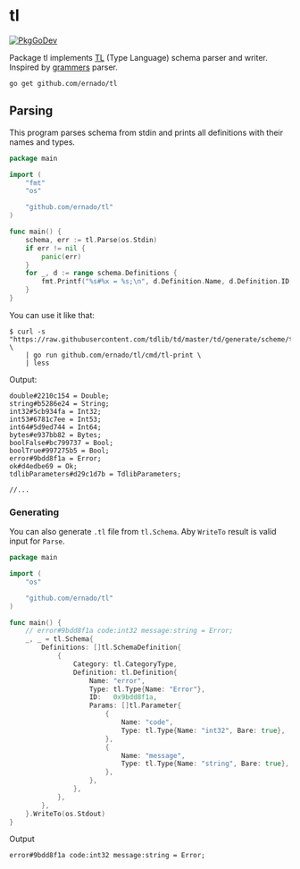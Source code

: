 # tl

[![PkgGoDev](https://pkg.go.dev/badge/github.com/ernado/tl)](https://pkg.go.dev/github.com/ernado/tl)

Package tl implements [TL](https://core.telegram.org/mtproto/TL) (Type Language) schema parser and writer.
Inspired by [grammers](https://github.com/Lonami/grammers) parser.

```console
go get github.com/ernado/tl
```

## Parsing

This program parses schema from stdin and prints all definitions with their
names and types.

```go
package main

import (
	"fmt"
	"os"

	"github.com/ernado/tl"
)

func main() {
	schema, err := tl.Parse(os.Stdin)
	if err != nil {
		panic(err)
	}
	for _, d := range schema.Definitions {
		fmt.Printf("%s#%x = %s;\n", d.Definition.Name, d.Definition.ID, d.Definition.Type)
	}
}
```

You can use it like that:
```console
$ curl -s "https://raw.githubusercontent.com/tdlib/td/master/td/generate/scheme/td_api.tl" \
    | go run github.com/ernado/tl/cmd/tl-print \
    | less
```

Output:
```tl
double#2210c154 = Double;
string#b5286e24 = String;
int32#5cb934fa = Int32;
int53#6781c7ee = Int53;
int64#5d9ed744 = Int64;
bytes#e937bb82 = Bytes;
boolFalse#bc799737 = Bool;
boolTrue#997275b5 = Bool;
error#9bdd8f1a = Error;
ok#d4edbe69 = Ok;
tdlibParameters#d29c1d7b = TdlibParameters;

//...
```

### Generating

You can also generate `.tl` file from `tl.Schema`.
Aby `WriteTo` result is valid input for `Parse`.

```go
package main

import (
	"os"

	"github.com/ernado/tl"
)

func main() {
	// error#9bdd8f1a code:int32 message:string = Error;
	_, _ = tl.Schema{
		Definitions: []tl.SchemaDefinition{
			{
				Category: tl.CategoryType,
				Definition: tl.Definition{
					Name: "error",
					Type: tl.Type{Name: "Error"},
					ID:   0x9bdd8f1a,
					Params: []tl.Parameter{
						{
							Name: "code",
							Type: tl.Type{Name: "int32", Bare: true},
						},
						{
							Name: "message",
							Type: tl.Type{Name: "string", Bare: true},
						},
					},
				},
			},
		},
	}.WriteTo(os.Stdout)
}
```

Output
```tl
error#9bdd8f1a code:int32 message:string = Error;
```
